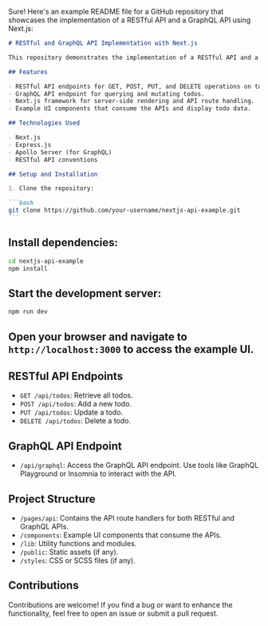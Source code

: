 Sure! Here's an example README file for a GitHub repository that showcases the implementation of a RESTful API and a GraphQL API using Next.js:

````markdown
# RESTful and GraphQL API Implementation with Next.js

This repository demonstrates the implementation of a RESTful API and a GraphQL API using Next.js. It showcases how to build APIs for performing CRUD operations on a todo list.

## Features

- RESTful API endpoints for GET, POST, PUT, and DELETE operations on todos.
- GraphQL API endpoint for querying and mutating todos.
- Next.js framework for server-side rendering and API route handling.
- Example UI components that consume the APIs and display todo data.

## Technologies Used

- Next.js
- Express.js
- Apollo Server (for GraphQL)
- RESTful API conventions

## Setup and Installation

1. Clone the repository:

```bash
git clone https://github.com/your-username/nextjs-api-example.git
```
````

## Install dependencies:

```bash
cd nextjs-api-example
npm install
```

## Start the development server:

```bash
npm run dev
```

## Open your browser and navigate to `http://localhost:3000` to access the example UI.

## RESTful API Endpoints

- `GET /api/todos`: Retrieve all todos.
- `POST /api/todos`: Add a new todo.
- `PUT /api/todos`: Update a todo.
- `DELETE /api/todos`: Delete a todo.

## GraphQL API Endpoint

- `/api/graphql`: Access the GraphQL API endpoint. Use tools like GraphQL Playground or Insomnia to interact with the API.

## Project Structure

- `/pages/api`: Contains the API route handlers for both RESTful and GraphQL APIs.
- `/components`: Example UI components that consume the APIs.
- `/lib`: Utility functions and modules.
- `/public`: Static assets (if any).
- `/styles`: CSS or SCSS files (if any).

## Contributions

Contributions are welcome! If you find a bug or want to enhance the functionality, feel free to open an issue or submit a pull request.
